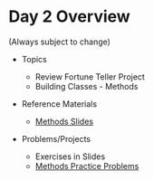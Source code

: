 # Day 2 Overview

(Always subject to change)

- Topics
  - Review Fortune Teller Project
  - Building Classes - Methods
- Reference Materials
  - [Methods Slides](https://docs.google.com/a/wecancodeit.org/presentation/d/1w7U0GGW6oVNJpgPFKjb-iny2EwcrQypZlIvNHsHQKF4/edit?usp=sharing)

- Problems/Projects
  - Exercises in Slides
  - [Methods Practice Problems](https://docs.google.com/a/wecancodeit.org/presentation/d/1PCziOM-s2T7MU3n9AVP_YKNLyirXO3cqAKLdFnBn9P0/edit?usp=sharing)



